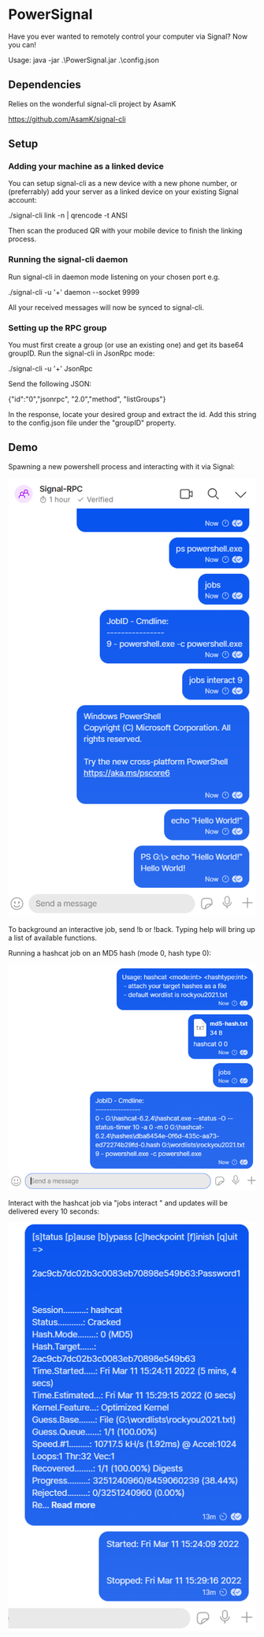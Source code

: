 # PowerSignal

Have you ever wanted to remotely control your computer via Signal? Now you can!

Usage: java -jar .\PowerSignal.jar .\config.json

## Dependencies

Relies on the wonderful signal-cli project by AsamK

https://github.com/AsamK/signal-cli

## Setup

### Adding your machine as a linked device

You can setup signal-cli as a new device with a new phone number, or (preferrably) add your server as a linked device on your existing Signal account:

./signal-cli link -n <your-server-name> | qrencode -t ANSI
  
Then scan the produced QR with your mobile device to finish the linking process.

### Running the signal-cli daemon

Run signal-cli in daemon mode listening on your chosen port e.g.
  
./signal-cli -u '+<your-registered-phone-number>' daemon --socket 9999
  
All your received messages will now be synced to signal-cli.
  
### Setting up the RPC group
  
You must first create a group (or use an existing one) and get its base64 groupID. Run the signal-cli in JsonRpc mode:
  
./signal-cli -u '+<your-registered-phone-number>' JsonRpc

Send the following JSON:
  
{"id":"0","jsonrpc", "2.0","method", "listGroups"}
  
In the response, locate your desired group and extract the id. Add this string to the config.json file under the "groupID" property.
  
## Demo
  
Spawning a new powershell process and interacting with it via Signal:
  
![Powershell demo](https://github.com/headszot/PowerSignal/blob/main/demo/signal-ps-demo.png?raw=true)
  
To background an interactive job, send !b or !back. Typing help will bring up a list of available functions.
  
Running a hashcat job on an MD5 hash (mode 0, hash type 0):
  
![hashcat demo 1](https://github.com/headszot/PowerSignal/blob/main/demo/hashcat-example.PNG?raw=true)

Interact with the hashcat job via "jobs interact <id>" and updates will be delivered every 10 seconds:
  
![hashcat demo 2](https://github.com/headszot/PowerSignal/blob/main/demo/hashcat-example-complete.PNG?raw=true)

